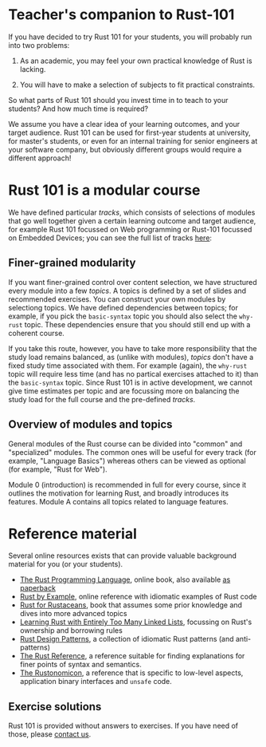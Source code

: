 Teacher's companion to Rust-101
===============================

If you have decided to try Rust 101 for your students, you will probably run into two problems:

1. As an academic, you may feel your own practical knowledge of Rust is lacking.

2. You will have to make a selection of subjects to fit practical constraints.

So what parts of Rust 101 should you invest time in to teach to your students? And how much time is required?

We assume you have a clear idea of your learning outcomes, and your target audience. Rust 101 can be used for first-year
students at university, for master's students, or even for an internal training for senior engineers at your software company, but obviously different
groups would require a different approach!

Rust 101 is a modular course
============================
We have defined particular *tracks*, which consists of selections of modules that go
well together given a certain learning outcome and target audience, for example Rust 101 focussed on Web programming or Rust-101
focussed on Embedded Devices; you can see the full list of tracks [here](./README.md#pre-defined-tracks):

Finer-grained modularity
------------------------
If you want finer-grained control over content selection, we have structured every module into a few *topics*. A topics is defined by
a set of slides and recommended exercises. You can construct your own modules by selectiong topics. We have defined dependencies between
topics; for example, if you pick the `basic-syntax` topic you should also select the `why-rust` topic. These dependencies ensure that
you should still end up with a coherent course.

If you take this route, however, you have to take more responsibility that the study load remains balanced, as (unlike with modules), 
*topics* don't have a fixed study time associated with them. For example (again), the `why-rust` topic will require less time (and has no
partical exercises attached to it) than the `basic-syntax` topic. Since Rust 101 is in active development, we cannot give
time estimates per topic and are focussing more on balancing the study load for the full course and the pre-defined *tracks*.

Overview of modules and topics
------------------------------
General modules of the Rust course can be divided into "common" and "specialized" modules. The
common ones will be useful for every track (for example, "Language Basics") whereas others
can be viewed as optional (for example, "Rust for Web").

Module 0 (introduction) is recommended in full for every course, since it outlines the motivation
for learning Rust, and broadly introduces its features. Module A contains all topics related to language features.

Reference material
==================
Several online resources exists that can provide valuable background material for you (or your students).

- [The Rust Programming Language](https://doc.rust-lang.org/book/index.html), online book, also available [as paperback](https://nostarch.com/rust-programming-language-2nd-edition)
- [Rust by Example](https://doc.rust-lang.org/stable/rust-by-example/), online reference with idiomatic examples of Rust code
- [Rust for Rustaceans](https://nostarch.com/rust-rustaceans), book that assumes some prior knowledge and dives into more advanced topics
- [Learning Rust with Entirely Too Many Linked Lists](https://rust-unofficial.github.io/too-many-lists/), focussing on Rust's ownership and borrowing rules
- [Rust Design Patterns](https://rust-unofficial.github.io/patterns/), a collection of idiomatic Rust patterns (and anti-patterns)
- [The Rust Reference](https://doc.rust-lang.org/reference/index.html), a reference suitable for finding explanations for finer points of syntax and semantics.
- [The Rustonomicon](https://doc.rust-lang.org/nomicon/), a reference that is specific to low-level aspects, application binary interfaces and `unsafe` code.

Exercise solutions
------------------
Rust 101 is provided without answers to exercises. If you have need of those, please [contact us](mailto:henk@tweedegolf.com).
